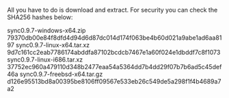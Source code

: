All you have to do is download and extract. For security you can check the SHA256 hashes below:

sync0.9.7-windows-x64.zip
79370db00e84f8dfd4d94d6d87dc014d174f063be4b60d021a9abe1ad6aa8197
sync0.9.7-linux-x64.tar.xz
9d7c161cc2eab7786174abddfa87102bcdcb7467e1a60f024e1dbddf7c8f1073
sync0.9.7-linux-i686.tar.xz
37752ec960a479110d348b2477eaa54a5364dd7b4dd29f07b7b6ad5c45def46a
sync0.9.7-freebsd-x64.tar.gz
d126e95513bd8a00395be8106ff09567e533eb26c549de5a298f1f4b4689a7a2